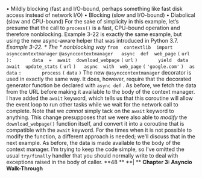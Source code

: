 •  Mildly blocking (fast and I/O-bound, perhaps something like fast disk access instead of network I/O) •  Blocking (slow and I/O-bound) •  Diabolical (slow and CPU-bound) For the sake of simplicity in this example, let’s presume that the call to  `process()` is a fast, CPU-bound operation and therefore nonblocking. Example 3-22  is exactly the same example, but using the new async-aware helper that was introduced in Python 3.7. *Example 3-22. * *The* * nonblocking way* `from` ` ` `contextlib` ` ` `import` ` ` `asynccontextmanager` `@asynccontextmanager` `  ` `async` ` ` `def` ` ` `web_page` `(` `url` `):` `  ` `    ` `data` ` ` `=` ` ` `await` ` ` `download_webpage` `(` `url` `)` `  ` `    ` `yield` ` ` `data` `  ` `    ` `await` ` ` `update_stats` `(` `url` `)` `  ` `async` ` ` `with` ` ` `web_page` `(` `'google.com'` `)` ` ` `as` ` ` `data` `:` `  ` `    ` `process` `(` `data` `)` The new  `@asynccontextmanager`  decorator is used in exactly the same way. It does, however, require that the decorated generator function be declared with `async def` . As before, we fetch the data from the URL before making it available to the body of the context manager. I have added the  `await`  keyword, which tells us that this coroutine will allow the event loop to run other tasks while we wait for the network call to complete. Note that we  *cannot*  simply tack on the  `await`  keyword to anything. This change presupposes that we were also able to  *modify*  the  `download_webpage()`  function itself, and convert it into a coroutine that is compatible with the  `await`  keyword. For the times when it is not possible to modify the function, a different approach is needed; we’ll discuss that in the next example. As before, the data is made available to the body of the context manager. I’m trying to keep the code simple, so I’ve omitted the usual  `try/finally`  handler that you should normally write to deal with exceptions raised in the body of caller. **48 ** **| ** **Chapter 3: Asyncio Walk-Through**